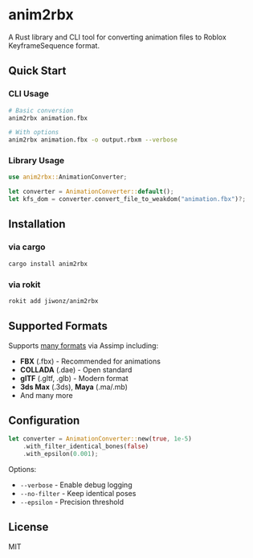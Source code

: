 # anim2rbx

A Rust library and CLI tool for converting animation files to Roblox KeyframeSequence format.

## Quick Start

### CLI Usage
```bash
# Basic conversion
anim2rbx animation.fbx

# With options
anim2rbx animation.fbx -o output.rbxm --verbose
```

### Library Usage
```rust
use anim2rbx::AnimationConverter;

let converter = AnimationConverter::default();
let kfs_dom = converter.convert_file_to_weakdom("animation.fbx")?;
```

## Installation

### via cargo
```bash
cargo install anim2rbx
```

### via rokit
```bash
rokit add jiwonz/anim2rbx
```

## Supported Formats

Supports [many formats](https://github.com/assimp/assimp/blob/master/doc/Fileformats.md) via Assimp including:
- **FBX** (.fbx) - Recommended for animations
- **COLLADA** (.dae) - Open standard
- **glTF** (.gltf, .glb) - Modern format
- **3ds Max** (.3ds), **Maya** (.ma/.mb)
- And many more

## Configuration

```rust
let converter = AnimationConverter::new(true, 1e-5)
    .with_filter_identical_bones(false)
    .with_epsilon(0.001);
```

Options:
- `--verbose` - Enable debug logging
- `--no-filter` - Keep identical poses
- `--epsilon` - Precision threshold

## License

MIT
